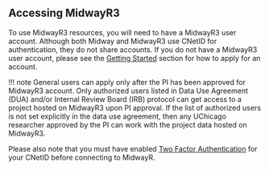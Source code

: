 ## Accessing MidwayR3

To use MidwayR3 resources, you will need to have a MidwayR3 user account. Although both Midway and MidwayR3 use CNetID for authentication, they do not share accounts. If you do not have a MidwayR3 user account, please see the <a href="https://sde-midwayr.rcc.uchicago.edu/getting-started/" target="_blank">Getting Started</a> section for how to apply for an account.

!!! note
    General users can apply only after the PI has been approved for MidwayR3 account. Only authorized users listed in Data Use Agreement (DUA) and/or Internal Review Board (IRB) protocol can get access to a project hosted on MidwayR3 upon PI approval. If the list of authorized users is not set explicitly in the data use agreement, then any UChicago researcher approved by the PI can work with the project data hosted on MidwayR3.
 

Please also note that you must have enabled 
<a href="https://2fa.rcc.uchicago.edu" target="_blank">Two Factor Authentication</a>
for your CNetID before connecting to MidwayR.